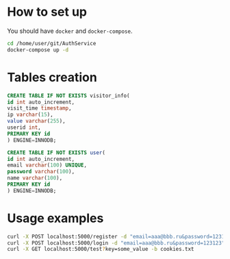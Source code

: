 # How to set up

You should have `docker` and `docker-compose`.

```bash
cd /home/user/git/AuthService
docker-compose up -d
```

# Tables creation 

```SQL
CREATE TABLE IF NOT EXISTS visitor_info(
id int auto_increment,
visit_time timestamp,
ip varchar(15),
value varchar(255),
userid int,
PRIMARY KEY id 
) ENGINE=INNODB;

CREATE TABLE IF NOT EXISTS user(
id int auto_increment,
email varchar(100) UNIQUE,
password varchar(100),
name varchar(100),
PRIMARY KEY id
) ENGINE=INNODB;
```

# Usage examples

```bash
curl -X POST localhost:5000/register -d "email=aaa@bbb.ru&password=123123&name=aaa"
curl -X POST localhost:5000/login -d "email=aaa@bbb.ru&password=123123" -c cookies.txt
curl -X GET localhost:5000/test?key=some_value -b cookies.txt
```